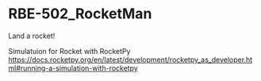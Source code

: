 # RBE-502_RocketMan
Land a rocket!

Simulatuion for Rocket with RocketPy
https://docs.rocketpy.org/en/latest/development/rocketpy_as_developer.html#running-a-simulation-with-rocketpy
